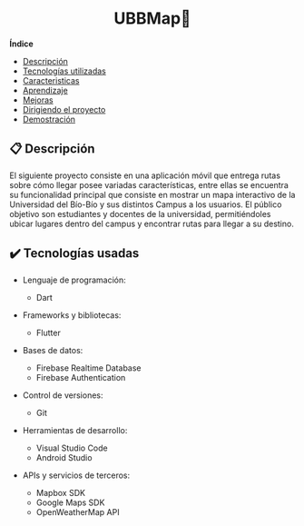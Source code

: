 <h1 align="center"> UBBMap🚶 </h1>


**Índice**   
* [Descripción](#descripcion)
* [Tecnologías utilizadas](#tec-util)
* [Caracteristicas](#caract)
* [Aprendizaje](#aprendizaje)
* [Mejoras](#mejora)
* [Dirigiendo el proyecto](#instrucciones)
* [Demostración](#img)
## 📋 Descripción<a name="descripcion"></a>
   El siguiente proyecto consiste en una aplicación móvil que entrega rutas sobre cómo llegar posee variadas características, entre ellas se encuentra su funcionalidad principal que consiste en mostrar un mapa interactivo de la Universidad del Bío-Bío y sus distintos Campus a los usuarios. El público objetivo son estudiantes y docentes de la universidad, permitiéndoles ubicar lugares dentro del campus y encontrar rutas para llegar a su destino.

## ✔️ Tecnologías usadas<a name="tec-util"></a>

* Lenguaje de programación:
  * Dart

* Frameworks y bibliotecas:
  * Flutter
    
* Bases de datos:
  * Firebase Realtime Database
  * Firebase Authentication
    
* Control de versiones:
  * Git
    
* Herramientas de desarrollo:
  * Visual Studio Code
  * Android Studio
    
* APIs y servicios de terceros:
  * Mapbox SDK
  * Google Maps SDK
  * OpenWeatherMap API
